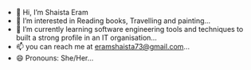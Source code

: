 - 👋 Hi, I’m Shaista Eram 
- 👀 I’m interested in Reading books, Travelling and painting...
- 🌱 I’m currently learning software engineering tools and techniques to built a strong profile in an IT organisation...
- 📫 you can reach me at eramshaista73@gmail.com...
- 😄 Pronouns: She/Her...

<!---
EramShaista01/EramShaista01 is a ✨ special ✨ repository because its `README.md` (this file) appears on your GitHub profile.
You can click the Preview link to take a look at your changes.
--->
